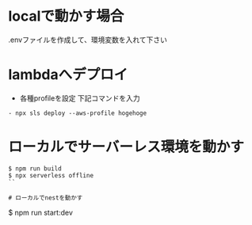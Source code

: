 # localで動かす場合
.envファイルを作成して、環境変数を入れて下さい

# lambdaへデプロイ
- 各種profileを設定
下記コマンドを入力
```
- npx sls deploy --aws-profile hogehoge
```

# ローカルでサーバーレス環境を動かす

```
$ npm run build
$ npx serverless offline
``

# ローカルでnestを動かす
```
$ npm run start:dev
```

